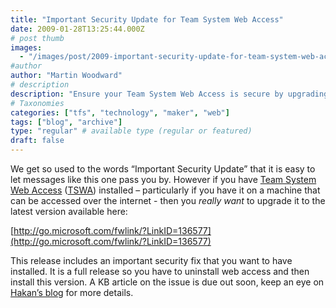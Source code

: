 ```yaml
---
title: "Important Security Update for Team System Web Access"
date: 2009-01-28T13:25:44.000Z
# post thumb
images:
  - "/images/post/2009-important-security-update-for-team-system-web-access.jpg"
#author
author: "Martin Woodward"
# description
description: "Ensure your Team System Web Access is secure by upgrading to the latest version for crucial security fixes, especially if accessible online."
# Taxonomies
categories: ["tfs", "technology", "maker", "web"]
tags: ["blog", "archive"]
type: "regular" # available type (regular or featured)
draft: false
---
```


We get so used to the words “Important Security Update” that it is easy to let messages like this one pass you by. However if you have [Team System Web Access](http://go.microsoft.com/fwlink/?LinkID=136577) ([TSWA](http://go.microsoft.com/fwlink/?LinkID=136577)) installed – particularly if you have it on a machine that can be accessed over the internet - then you _really want_ to upgrade it to the latest version available here:

[http://go.microsoft.com/fwlink/?LinkID=136577](http://go.microsoft.com/fwlink/?LinkID=136577)

This release includes an important security fix that you want to have installed. It is a full release so you have to uninstall web access and then install this version. A KB article on the issue is due out soon, keep an eye on [Hakan’s blog](http://blogs.msdn.com/hakane/) for more details.
